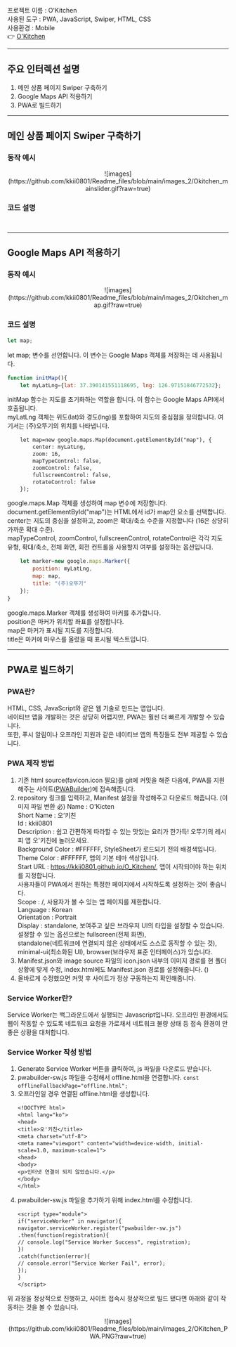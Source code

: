 프로젝트 이름 : O'Kitchen <br />
사용된 도구 : PWA, JavaScript, Swiper, HTML, CSS <br />
사용환경 : Mobile <br />
:point_right: [O'Kitchen](https://kkii0801.github.io/O_Kitchen/)

***

## 주요 인터렉션 설명

1. 메인 상품 페이지 Swiper 구축하기
2. Google Maps API 적용하기
3. PWA로 빌드하기

***

## 메인 상품 페이지 Swiper 구축하기

### 동작 예시
<div align="center"> ![images](https://github.com/kkii0801/Readme_files/blob/main/images_2/Okitchen_mainslider.gif?raw=true) </div>

### 코드 설명
``` HTML

```

``` JavaScript

```


***

## Google Maps API 적용하기

### 동작 예시
<div align="center"> ![images](https://github.com/kkii0801/Readme_files/blob/main/images_2/Okitchen_map.gif?raw=true) </div>

### 코드 설명
``` JavaScript
let map;
```
let map; 변수를 선언합니다. 이 변수는 Google Maps 객체를 저장하는 데 사용됩니다. <br />
``` JavaScript
function initMap(){
	let myLatLng={lat: 37.390141551118695, lng: 126.97151846772532};
```
initMap 함수는 지도를 초기화하는 역할을 합니다. 이 함수는 Google Maps API에서 호출됩니다. <br />
myLatLng 객체는 위도(lat)와 경도(lng)를 포함하여 지도의 중심점을 정의합니다. 여기서는 (주)오뚜기의 위치를 나타냅니다.
```
	let map=new google.maps.Map(document.getElementById("map"), {
		center: myLatLng,
		zoom: 16,
		mapTypeControl: false,
		zoomControl: false,
		fullscreenControl: false,
		rotateControl: false
	});
```
google.maps.Map 객체를 생성하여 map 변수에 저장합니다. <br />
document.getElementById("map")는 HTML에서 id가 map인 요소를 선택합니다. <br />
center는 지도의 중심을 설정하고, zoom은 확대/축소 수준을 지정합니다 (16은 상당히 가까운 확대 수준). <br />
mapTypeControl, zoomControl, fullscreenControl, rotateControl은 각각 지도 유형, 확대/축소, 전체 화면, 회전 컨트롤을 사용할지 여부를 설정하는 옵션입니다.
``` JavaScript
	let marker=new google.maps.Marker({
		position: myLatLng,
		map: map,
		title: "(주)오뚜기"
	});
}
```
google.maps.Marker 객체를 생성하여 마커를 추가합니다. <br />
position은 마커가 위치할 좌표를 설정합니다. <br /> 
map은 마커가 표시될 지도를 지정합니다. <br />
title은 마커에 마우스를 올렸을 때 표시될 텍스트입니다.
***

## PWA로 빌드하기

### PWA란?
HTML, CSS, JavaScript와 같은 웹 기술로 만드는 앱입니다. <br />
네이티브 앱을 개발하는 것은 상당히 어렵지만, PWA는 훨씬 더 빠르게 개발할 수 있습니다. <br />
또한, 푸시 알림이나 오프라인 지원과 같은 네이티브 앱의 특징들도 전부 제공할 수 있습니다.

### PWA 제작 방법
1. 기존 html source(favicon.icon 필요)를 git에 커밋을 해준 다음에, PWA를 지원해주는 사이트([PWABuilder](https://www.pwabuilder.com/))에 접속해줍니다.
2. repository 링크를 입력하고, Manifest 설정을 작성해주고 다운로드 해줍니다. (이미지 파일 변환 必)
    Name : O'Kicten <br />
    Short Name : 오‘키친 <br />
    Id : kkii0801 <br />
    Description : 쉽고 간편하게 따라할 수 있는 맛있는 요리가 한가득! 오뚜기의 레시피 앱 오'키친에 놀러오세요. <br />
    Background Color : #FFFFFF, StyleSheet가 로드되기 전의 배경색입니다. <br />
    Theme Color : #FFFFFF, 앱의 기본 테마 색상입니다. <br />
    Start URL : https://kkii0801.github.io/O_Kitchen/, 앱이 시작되어야 하는 위치를 지정합니다. <br />
    사용자들이 PWA에서 원하는 특정한 페이지에서 시작하도록 설정하는 것이 좋습니다. <br />
    Scope : /, 사용자가 볼 수 있는 앱 페이지를 제한합니다. <br />
    Language : Korean <br />
    Orientation : Portrait <br />
    Display : standalone, 보여주고 싶은 브라우저 UI의 타입을 설정할 수 있습니다. 설정할 수 있는 옵션으로는 fullscreen(전체 화면), <br />
    standalone(네트워크에 연결되지 않은 상태에서도 스스로 동작할 수 있는 것), minimal-ui(최소화된 UI), browser(브라우저 표준 인터페이스)가 있습니다.
3. Manifest.json와 image source 파일의 icon.json 내부의 이미지 경로를 현 폴더 상황에 맞게 수정, index.html에도 Manifest.json 경로를 설정해줍니다. (<link rel="manifest" href="manifest.json">) <br />
4. 올바르게 수정했으면 커밋 후 사이트가 정상 구동하는지 확인해줍니다.

### Service Worker란? 
Service Worker는 백그라운드에서 실행되는 Javascript입니다. 오프라인 환경에서도 웹이 작동할 수 있도록 네트워크 요청을 가로채서 네트워크 불량 상태 등 접속 환경이 안 좋은 상황을 대처합니다.<br /> 

### Service Worker 작성 방법
1. Generate Service Worker 버튼을 클릭하여, js 파일을 다운로드 받습니다.
2. pwabuilder-sw.js 파일을 수정해서 offline.html을 연결합니다.
   ```const offlineFallbackPage="offline.html";```
3. 오프라인일 경우 연결된 offline.html을 생성합니다.
   ```
   <!DOCTYPE html>
   <html lang="ko">
   <head>
   <title>오'키친</title>
   <meta charset="utf-8">
   <meta name="viewport" content="width=device-width, initial-scale=1.0, maximum-scale=1">
   <head>
   <body>
   <p>인터넷 연결이 되지 않았습니다.</p>
   </body>
   </html>
   ```
4. pwabuilder-sw.js 파일을 추가하기 위해 index.html를 수정합니다.
   ```
   <script type="module">
   if("serviceWorker" in navigator){
   navigator.serviceWorker.register("pwabuilder-sw.js")
   .then(function(registration){
   // console.log("Service Worker Success", registration);
   })
   .catch(function(error){
   // console.error("Service Worker Fail", error);
   });
   }
   </script>
   ```
위 과정을 정상적으로 진행하고, 사이트 접속시 정상적으로 빌드 됐다면 아래와 같이 작동하는 것을 볼 수 있습니다.
<div align="center"> ![images](https://github.com/kkii0801/Readme_files/blob/main/images_2/OKitchen_PWA.PNG?raw=true) </div>
